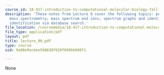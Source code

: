 ```yaml
---
course_id: 18-417-introduction-to-computational-molecular-biology-fall-2004
description: 'These notes from Lecture 9 cover the following topics: peptides and
  mass spectrometry; mass spectrum and ions; spectrum graphs and identification; protein
  identification via database search.'
file_location: /coursemedia/18-417-introduction-to-computational-molecular-biology-fall-2004/9a08e9acbee598830f620f889bb998f1_lecture_09.pdf
file_type: application/pdf
layout: pdf
title: lecture_09.pdf
type: course
uid: 9a08e9acbee598830f620f889bb998f1

---
```

None
